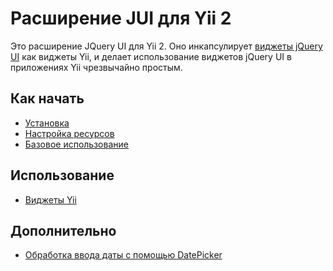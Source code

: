 Расширение JUI для Yii 2
=======================

Это расширение JQuery UI для Yii 2. Оно инкапсулирует [виджеты jQuery UI](http://jqueryui.com/) как виджеты Yii,
и делает использование виджетов jQuery UI в приложениях Yii чрезвычайно простым.

Как начать
---------------

* [Установка](installation.md)
* [Настройка ресурсов](assets-setup.md)
* [Базовое использование](basic-usage.md)

Использование
----- 

* [Виджеты Yii](usage-widgets.md)


Дополнительно
-----------------

* [Обработка ввода даты с помощью DatePicker](topics-date-picker.md)
